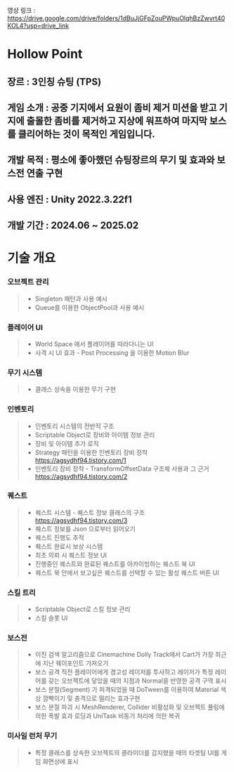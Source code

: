 영상 링크 : https://drive.google.com/drive/folders/1dBuJjGFpZouPWpuOlqhBzZwvrt40KOL4?usp=drive_link

# Hollow Point
## 장르 : 3인칭 슈팅 (TPS)
## 게임 소개 : 공중 기지에서 요원이 좀비 제거 미션을 받고 기지에 출몰한 좀비를 제거하고 지상에 워프하여 마지막 보스를 클리어하는 것이 목적인 게임입니다.
## 개발 목적 : 평소에 좋아했던 슈팅장르의 무기 및 효과와 보스전 연출 구현
## 사용 엔진 : Unity 2022.3.22f1
## 개발 기간 : 2024.06 ~ 2025.02



# 기술 개요

### 오브젝트 관리
> * Singleton 패턴과 사용 예시
> * Queue를 이용한 ObjectPool과 사용 예시 

### 플레이어 UI
> * World Space 에서 플레이어를 따라다니는 UI
> * 사격 시 UI 효과 - Post Processing 을 이용한 Motion Blur

### 무기 시스템
> * 클래스 상속을 이용한 무기 구현

### 인벤토리
> * 인벤토리 시스템의 전반적 구조
> * Scriptable Object로 장비와 아이템 정보 관리
> * 장비 및 아이템 추가 로직
> * Strategy 패턴을 이용한 인벤토리 장비 장착 <https://agsydhf94.tistory.com/1>
> * 인벤토리 장비 장착 - TransformOffsetData 구조체 사용과 그 근거 <https://agsydhf94.tistory.com/2>


### 퀘스트
> * 퀘스트 시스템 - 퀘스트 정보 클래스의 구조 <https://agsydhf94.tistory.com/3>
> * 퀘스트 정보를 Json 으로부터 읽어오기
> * 퀘스트 진행도 추적
> * 퀘스트 완료시 보상 시스템
> * 최초 의뢰 시 퀘스트 정보 UI
> * 진행중인 퀘스트와 완료된 퀘스트를 아카이빙하는 퀘스트 북 UI
> * 퀘스트 북 안에서 보고싶은 퀘스트를 선택할 수 있는 활성 퀘스트 버튼 UI

### 스킬 트리
> * Scriptable Object로 스킬 정보 관리
> * 스킬 슬롯 UI

### 보스전
> * 이진 검색 알고리즘으로 Cinemachine Dolly Track에서 Cart가 가장 최근에 지난 웨이포인트 가져오기
> * 보스 공격 직전 플레이어에게 경고성 레이저를 투사하고 레이저가 특정 레이어를 갖는 오브젝트에 닿았을 때의 지점과 Normal을 반영한 공격 구역 표시
> * 보스 분절(Segment) 가 피격되었을 때 DoTween를 이용하여 Material 색상 깜빡이기 및 충격으로 떨리는 효과구현
> * 보스 분절 파괴 시 MeshRenderer, Collider 비활성화 및 오브젝트 풀링에 의한 폭발 효과 로딩과 UniTask 비동기 처리에 의한 복귀

### 미사일 런처 무기
> * 특정 클래스를 상속한 오브젝트의 콜라이더를 감지했을 때의 타겟팅 UI를 게임 화면상에 표시
